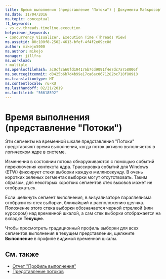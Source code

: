 ```yaml
---
title: Время выполнения (представление "Потоки") | Документы Майкрософт
ms.date: 11/04/2016
ms.topic: conceptual
f1_keywords:
- vs.cv.threads.timeline.execution
helpviewer_keywords:
- Concurrency Visualizer, Execution Time (Threads View)
ms.assetid: 80c100f8-2502-4613-bfef-4f4f2e09cc8d
author: mikejo5000
ms.author: mikejo
manager: jillfra
ms.workload:
- multiple
ms.openlocfilehash: ac0cf2a60fd194176b7cd9091f4e7dc7a758006f
ms.sourcegitcommit: d0425b6b7d4b99e17ca6ac0671282bc718f80910
ms.translationtype: HT
ms.contentlocale: ru-RU
ms.lasthandoff: 02/21/2019
ms.locfileid: "56618592"
---
```

# <a name="execution-time-threads-view"></a>Время выполнения (представление "Потоки")
Эти сегменты на временной шкале представления "Потоки" представляют время выполнения, когда поток активно выполняется в логическом ядре в системе.

 Изменения в состоянии потока обнаруживаются с помощью событий переключения контекста ядра. Трассировка событий для Windows (ETW) фиксирует стеки выборки каждую миллисекунду. В очень коротких зеленых сегментах выборки могут отсутствовать. Таким образом, для некоторых коротких сегментов стек вызовов может не отображаться.

 Если щелкнуть сегмент выполнения, в визуализаторе параллелизма отобразится стек выборки, ближайший к расположению щелчка. Положение этого стека выборки обозначается черной стрелкой (или курсором) над временной шкалой, а сам стек выборки отображается на вкладке **Текущее**.

 Чтобы просмотреть традиционный профиль выборки для всех сегментов выполнения в текущем представлении, щелкните **Выполнение** в профиле видимой временной шкалы.

## <a name="see-also"></a>См. также
- [Отчет "Профиль выполнения"](../profiling/execution-profile-report.md)
- [Представление потоков](../profiling/threads-view-parallel-performance.md)